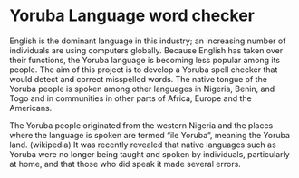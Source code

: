 # Yoruba Language word checker
English is the dominant language in this industry; an increasing number of individuals are using computers globally.  Because English has taken over their functions, the Yoruba language is becoming less popular among its people.  The aim of this project is to develop a Yoruba spell checker that would detect and correct misspelled words.  The native tongue of the Yoruba people is spoken among other languages in Nigeria, Benin, and Togo and in communities in other parts of Africa, Europe and the Americans. 

 The Yoruba people originated from the western Nigeria and the places where the language is spoken are termed “ile Yoruba”, meaning the Yoruba land.  (wikipedia) It was recently revealed that native languages such as Yoruba were no longer being taught and spoken by individuals, particularly at home, and that those who did speak it made several errors.
